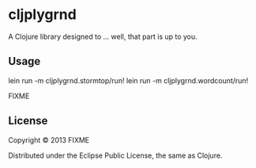 # cljplygrnd

A Clojure library designed to ... well, that part is up to you.

## Usage

lein run -m cljplygrnd.stormtop/run!
lein run -m cljplygrnd.wordcount/run!

FIXME

## License

Copyright © 2013 FIXME

Distributed under the Eclipse Public License, the same as Clojure.
